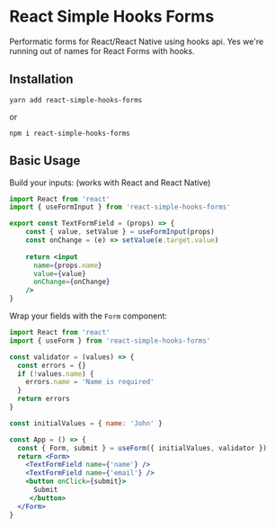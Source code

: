 # React Simple Hooks Forms

Performatic forms for React/React Native using hooks api.
Yes we're running out of names for React Forms with hooks.

## Installation
```
yarn add react-simple-hooks-forms
```
or 
```
npm i react-simple-hooks-forms
```

## Basic Usage
Build your inputs: (works with React and React Native)

```jsx
import React from 'react'
import { useFormInput } from 'react-simple-hooks-forms'

export const TextFormField = (props) => {
    const { value, setValue } = useFormInput(props)
    const onChange = (e) => setValue(e.target.value)
    
    return <input
      name={props.name}
      value={value}
      onChange={onChange}
    />
}
```
Wrap your fields with the `Form` component:
```jsx
import React from 'react'
import { useForm } from 'react-simple-hooks-forms'

const validator = (values) => {
  const errors = {}
  if (!values.name) {
    errors.name = 'Name is required'
  }
  return errors
}

const initialValues = { name: 'John' }

const App = () => {
  const { Form, submit } = useForm({ initialValues, validator })
  return <Form>
    <TextFormField name={'name'} />
    <TextFormField name={'email'} />
    <button onClick={submit}>
      Submit
     </button>
  </Form>
}
```
